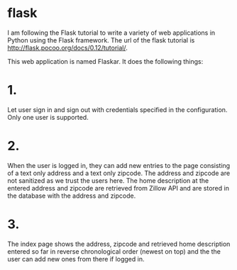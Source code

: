 # flask
I am following the Flask tutorial to write a variety of web applications in Python using the Flask framework. The url of the flask tutorial is http://flask.pocoo.org/docs/0.12/tutorial/. 

This web application is named Flaskar. It does the following things:
# 1. 
Let user sign in and sign out with credentials specified in the configuration. Only one user is supported.

# 2. 
When the user is logged in, they can add new entries to the page consisting of a text only address and a text only zipcode. The address and zipcode are not sanitized as we trust the users here. The home description at the entered address and zipcode are retrieved from Zillow API and are stored in the database with the address and zipcode.

# 3. 
The index page shows the address, zipcode and retrieved home description entered so far in reverse chronological order (newest on top) and the the user can add new ones from there if logged in. 
